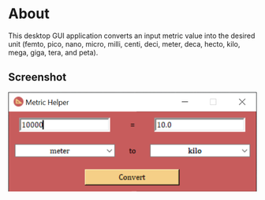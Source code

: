 # About 
This desktop GUI application converts an input metric value into the desired unit (femto, pico, nano, micro, milli, 
centi, deci, meter, deca, hecto, kilo, mega, giga, tera, and peta).

## Screenshot
<img alt="metric helper screenshot" src="https://raw.githubusercontent.com/zarexalvindaria/metric-converter/main/img/metric-converter-snapshot.png" />